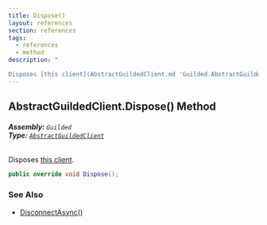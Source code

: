 ```yaml
---
title: Dispose()
layout: references
section: references
tags:
  - references
  - method
description: "

Disposes [this client](AbstractGuildedClient.md 'Guilded.AbstractGuildedClient')."
---
```


## AbstractGuildedClient.Dispose() Method
###### **Assembly:** `Guilded`<br/>**Type:** [`AbstractGuildedClient`](AbstractGuildedClient.md 'Guilded.AbstractGuildedClient')

Disposes [this client](AbstractGuildedClient.md 'Guilded.AbstractGuildedClient').

```csharp
public override void Dispose();
```

### See Also
- [DisconnectAsync()](AbstractGuildedClient.DisconnectAsync().md 'Guilded.AbstractGuildedClient.DisconnectAsync()')